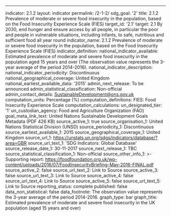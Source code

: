 ---
indicator: 2.1.2
layout: indicator
permalink: /2-1-2/
sdg_goal: '2'
title: 2.1.2 Prevalence of moderate or severe food insecurity in the population, based on the Food Insecurity Experience Scale (FIES)
target_id: '2.1'
target: 2.1 By 2030, end hunger and ensure access by all people, in particular the poor and people in vulnerable situations, including infants, to safe, nutritious and sufficient food all year round
indicator_name: 2.1.2 Prevalence of moderate or severe food insecurity in the population, based on the Food Insecurity Experience Scale (FIES)
indicator_definition: 
national_indicator_available: Estimated prevalence of moderate and severe food insecurity in the population aged 15 years and over (The observation value represents the 3-year average of the period 2014-2016).
national_indicator_description: 
national_indicator_periodicity: Discontinuous
national_geographical_coverage: United Kingdom
national_earliest_available_data: '2015'
admin_next_release: To be announced
admin_statistical_classification: Non-official
admin_contact_details: SustainableDevelopment@ons.gov.uk
computation_units: Percentage (%)
computation_definitions: FIES: Food Insecurity Experience Scale
computation_calculations: 
un_designated_tier: '1'
un_custodian_agency: Food and Agriculture Organization (FAO)
goal_meta_link_text: United Nations Sustainable Development Goals Metadata (PDF 426 KB)
source_active_1: true
source_organisation_1: United Nations Statistical Division (UNSD)
source_periodicity_1: Discontinuous
source_earliest_available_1: 2015
source_geographical_coverage_1: United Kingdom
source_url_1: https://unstats.un.org/sdgs/indicators/database/?area=GBR
source_url_text_1: 'SDG Indicators: Global Database'
source_release_date_1: 30-11-2017
source_next_release_1: TBC
source_statistical_classification_1: Non-official
source_other_info_1: >-
  Supporting report: https://foodfoundation.org.uk/wp-content/uploads/2016/07/FoodInsecurityBriefing-May-2016-FINAL.pdf
source_active_2: false
source_url_text_2: Link to Source
source_active_3: false
source_url_text_3: Link to Source
source_active_4: false
source_url_text_4: Link to Source
source_active_5: false
source_url_text_5: Link to Source
reporting_status: complete
published: false
data_non_statistical: false
data_footnote: The observation value represents the 3-year average of the period 2014-2016.
graph_type: bar
graph_title: Estimated prevalence of moderate and severe food insecurity in the UK population (aged 15 years and over)
